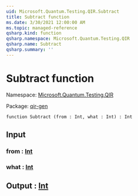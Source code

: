 ```yaml
---
uid: Microsoft.Quantum.Testing.QIR.Subtract
title: Subtract function
ms.date: 3/30/2021 12:00:00 AM
ms.topic: managed-reference
qsharp.kind: function
qsharp.namespace: Microsoft.Quantum.Testing.QIR
qsharp.name: Subtract
qsharp.summary: ''
---
```


# Subtract function

Namespace: [Microsoft.Quantum.Testing.QIR](xref:Microsoft.Quantum.Testing.QIR)

Package: [qir-gen](https://nuget.org/packages/qir-gen)




```qsharp
function Subtract (from : Int, what : Int) : Int
```


## Input

### from : [Int](xref:microsoft.quantum.lang-ref.int)




### what : [Int](xref:microsoft.quantum.lang-ref.int)





## Output : [Int](xref:microsoft.quantum.lang-ref.int)

